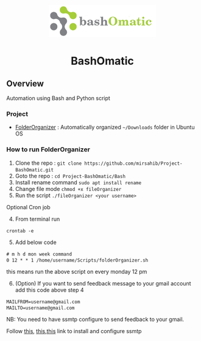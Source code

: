 <h1 align="center">
   <img src="assets/logo.png">
   
</h1>

# <center>BashOmatic</center>

## Overview

Automation using Bash and Python script

### Project

- [FolderOrganizer](https://github.com/mirsahib/Project-BashOmatic/blob/master/Bash/folderOrganizer.sh) : Automatically organized `~/Downloads` folder in Ubuntu OS

### How to run FolderOrganizer

1. Clone the repo : `git clone https://github.com/mirsahib/Project-BashOmatic.git`
2. Goto the repo : `cd Project-BashOmatic/Bash`
3. Install rename command `sudo apt install rename` 
4. Change file mode `chmod +x fileOrganizer`
5. Run the script `./fileOrganizer <your username>`

Optional Cron job

4. From terminal run

```
crontab -e
```

5. Add below code

```
# m h d mon week command
0 12 * * 1 /home/username/Scripts/folderOrganizer.sh
```

this means run the above script on every monday 12 pm

6. (Option) If you want to send feedback message to your gmail account add this code above step 4

```
MAILFROM=username@gmail.com
MAILTO=username@gmail.com
```

NB: You need to have ssmtp configure to send feedback to your gmail.

Follow [this](https://www.digitalocean.com/community/questions/how-to-send-emails-from-a-bash-script-using-ssmtp), [this](https://unix.stackexchange.com/questions/202934/how-to-send-mail-to-gmail-account-using-ssmtp),[this](https://galleryserverpro.com/use-gmail-as-your-smtp-server-even-when-using-2-factor-authentication-2-step-verification/#:~:text=Enable%20SMTP%20server%20with%202,your%20password%20and%20your%20phone.) link to install and configure ssmtp
